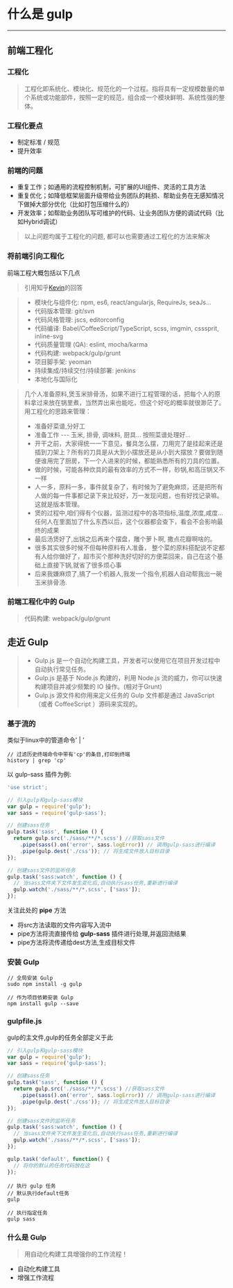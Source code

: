 # 什么是 gulp
---
## 前端工程化

### 工程化

> 工程化即系统化、模块化、规范化的一个过程。指将具有一定规模数量的单个系统或功能部件，按照一定的规范，组合成一个模块鲜明、系统性强的整体。

### 工程化要点

- 制定标准 / 规范
- 提升效率

### 前端的问题

- 重复工作；如通用的流程控制机制，可扩展的UI组件、灵活的工具方法
- 重复优化；如降低框架层面升级带给业务团队的耗损、帮助业务在无感知情况下做掉大部分优化（比如打包压缩什么的）
- 开发效率；如帮助业务团队写可维护的代码、让业务团队方便的调试代码（比如Hybrid调试）

> 以上问题均属于工程化的问题, 都可以也需要通过工程化的方法来解决

### 将前端引向工程化

前端工程大概包括以下几点
>引用知乎[Kevin](http://www.zhihu.com/question/41894686/answer/92966499)的回答

> - 模块化与组件化: npm, es6, react/angularjs, RequireJs, seaJs...
> - 代码版本管理: git/svn
> - 代码风格管理: jscs, editorconfig
> - 代码编译: Babel/CoffeeScript/TypeScript, scss, imgmin, csssprit, inline-svg
> - 代码质量管理 (QA): eslint, mocha/karma
> - 代码构建: webpack/gulp/grunt
> - 项目脚手架: yeoman
> - 持续集成/持续交付/持续部署: jenkins
> - 本地化与国际化


>  几个人准备原料,煲玉米排骨汤，如果不进行工程管理的话，把每个人的原料拿过来放在锅里煮，当然弄出来也能吃，但这个好吃的概率就很渺茫了。用工程化的思路来管理：
>  +  准备好菜谱,分好工
>  +  准备工作 --- 玉米, 排骨, 调味料, 厨具... 按照菜谱处理好...
>  +  开干之前，大家得统一一下意见，餐具怎么摆，刀用完了是挂起来还是插到刀架上？所有的刀具是从大到小摆放还是从小到大摆放？要做到随便谁用完了厨房，下一个人进来的时候，都能熟悉所有的刀具的位置。
>  +  做的时候，可能各种炊具的最有效率的方式不一样，砂锅,和高压锅又不一样
>  +  人一多，原料一多，事件就复杂了，有时候为了避免麻烦，还是把所有人做的每一件事都记录下来比较好，万一发现问题，也有好找记录嘛。这就是版本管理。
>  +  煲的过程中,咱们得有个仪器，监测过程中的各项指标,温度,浓度,咸度...任何人在里面加了什么东西以后，这个仪器都会查下，看会不会影响最终的成果
>  +  最后汤煲好了,出锅之后再来个摆盘，雕个萝卜啊, 撒点花瓣啊啥的。
>  +  很多其实很多时候不但每种原料有人准备， 整个菜的原料搭配说不定都有人给你做好了，超市买个那种洗好切好的方便菜回来，自己在这个基础上直接下锅,就省了很多烦心事
>  +  后来我嫌麻烦了,搞了一个机器人,我发一个指令,机器人自动帮我出一碗玉米排骨汤.

### 前端工程化中的 Gulp
> 代码构建: webpack/gulp/grunt

## 走近 Gulp

> * Gulp.js 是一个自动化构建工具，开发者可以使用它在项目开发过程中自动执行常见任务。
> * Gulp.js 是基于 Node.js 构建的，利用 Node.js 流的威力，你可以快速构建项目并减少频繁的 IO 操作。(相对于Grunt)
> * Gulp.js 源文件和你用来定义任务的 Gulp 文件都是通过 JavaScript（或者 CoffeeScript ）源码来实现的。

### 基于流的

类似于linux中的管道命令' | '
```shell
// 过滤历史终端命令中带有'cp'的条目,打印到终端
history | grep 'cp'
```

以 gulp-sass 插件为例:

```javascript
'use strict';

// 引入gulp和gulp-sass模块
var gulp = require('gulp');
var sass = require('gulp-sass');

// 创建sass任务
gulp.task('sass', function () {
  return gulp.src('./sass/**/*.scss') //获取sass文件
    .pipe(sass().on('error', sass.logError)) // 调用gulp-sass进行编译
    .pipe(gulp.dest('./css')); // 将生成文件放入目标目录
});

// 创建sass文件的监听任务
gulp.task('sass:watch', function () {
  // 当sass文件夹下文件发生变化后,自动执行sass任务,重新进行编译
  gulp.watch('./sass/**/*.scss', ['sass']);
});

```

关注此处的 **pipe** 方法
- 将src方法读取的文件内容写入流中
- pipe方法将流直接传给 **gulp-sass** 插件进行处理,并返回流结果
- pipe方法将流传递给dest方法,生成目标文件


### 安装 Gulp

``` shell
// 全局安装 Gulp
sudo npm install -g gulp

// 作为项目依赖安装 Gulp
npm install gulp --save
```

### gulpfile.js

gulp的主文件,gulp的任务全部定义于此

```JavaScript
// 引入gulp和gulp-sass模块
var gulp = require('gulp');
var sass = require('gulp-sass');

// 创建sass任务
gulp.task('sass', function () {
  return gulp.src('./sass/**/*.scss') //获取sass文件
    .pipe(sass().on('error', sass.logError)) // 调用gulp-sass进行编译
    .pipe(gulp.dest('./css')); // 将生成文件放入目标目录
});

// 创建sass文件的监听任务
gulp.task('sass:watch', function () {
  // 当sass文件夹下文件发生变化后,自动执行sass任务,重新进行编译
  gulp.watch('./sass/**/*.scss', ['sass']);
});

gulp.task('default', function() {
  // 将你的默认的任务代码放在这
});
```

```shell
// 执行 gulp 任务
// 默认执行default任务
gulp

// 执行指定任务
gulp sass

```

### 什么是 Gulp

> 用自动化构建工具增强你的工作流程！

* 自动化构建工具
* 增强工作流程
